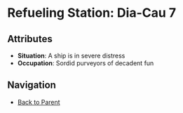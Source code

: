 # Refueling Station: Dia-Cau 7

## Attributes
- **Situation**: A ship is in severe distress
- **Occupation**: Sordid purveyors of decadent fun


## Navigation
- [Back to Parent](../)

